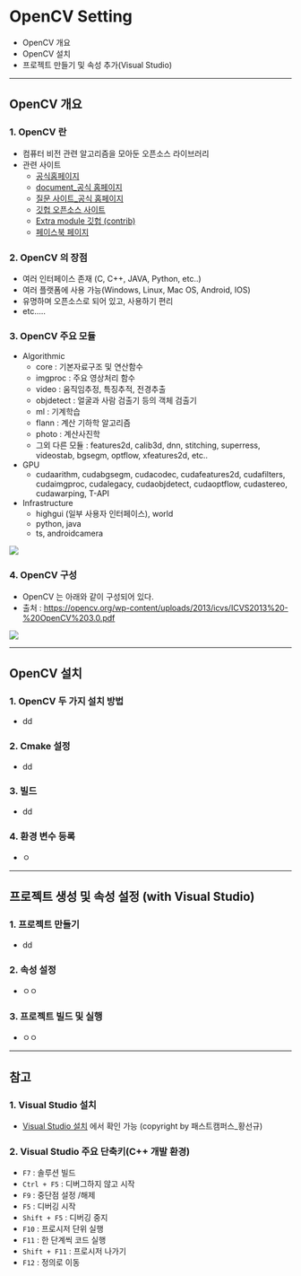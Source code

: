 # OpenCV Setting
  - OpenCV 개요
  - OpenCV 설치
  - 프로젝트 만들기 및 속성 추가(Visual Studio)

---

## OpenCV 개요
  ### 1. OpenCV 란
  - 컴퓨터 비전 관련 알고리즘을 모아둔 오픈소스 라이브러리
  - 관련 사이트
    - [공식홈페이지](https://opencv.org/)
    - [document_공식 홈페이지](http://docs.opencv.org/master/)
    - [질문 사이트_공식 홈페이지](http://answers.opencv.org/questions/)
    - [깃헙 오픈소스 사이트](https://github.com/opencv/opencv/)
    - [Extra module 깃헙 (contrib)](https://github.com/opencv/opencv_contrib/)
    - [페이스북 페이지](https://www.facebook.com/opencvlibrary)

  ### 2. OpenCV 의 장점
  - 여러 인터페이스 존재 (C, C++, JAVA, Python, etc..)
  - 여러 플랫폼에 사용 가능(Windows, Linux, Mac OS, Android, IOS)
  - 유명하며 오픈소스로 되어 있고, 사용하기 편리
  - etc.....

  ### 3. OpenCV 주요 모듈
  - Algorithmic
    - core : 기본자료구조 및 연산함수
    - imgproc : 주요 영상처리 함수
    - video : 움직임추정, 특징추적, 전경추출
    - objdetect : 얼굴과 사람 검출기 등의 객체 검출기
    - ml : 기계학습
    - flann : 계산 기하학 알고리즘
    - photo : 계산사진학
    - 그외 다른 모듈 : features2d, calib3d,  dnn, stitching, superress, videostab, bgsegm,  optflow, xfeatures2d, etc..
  - GPU
    - cudaarithm, cudabgsegm, cudacodec, cudafeatures2d, cudafilters, cudaimgproc, cudalegacy, cudaobjdetect, cudaoptflow, cudastereo, cudawarping, T-API
  - Infrastructure
    - highgui (일부 사용자 인터페이스), world
    - python, java
    - ts, androidcamera

  ![](https://github.com/Lee-KyungSeok/ComputerVision-Study/blob/master/Setting/picture/module.png)

  ### 4. OpenCV 구성
  - OpenCV 는 아래와 같이 구성되어 있다.
  - 출처 : https://opencv.org/wp-content/uploads/2013/icvs/ICVS2013%20-%20OpenCV%203.0.pdf

  ![](https://github.com/Lee-KyungSeok/ComputerVision-Study/blob/master/Setting/picture/module.png)

---

## OpenCV 설치
  ### 1. OpenCV 두 가지 설치 방법
  - dd

  ### 2. Cmake 설정
  - dd

  ### 3. 빌드
  - dd

  ### 4. 환경 변수 등록
  - ㅇ

---

## 프로젝트 생성 및 속성 설정 (with Visual Studio)
  ### 1. 프로젝트 만들기
  - dd

  ### 2. 속성 설정
  - ㅇㅇ

  ### 3. 프로젝트 빌드 및 실행
  - ㅇㅇ

---

## 참고
  ### 1. Visual Studio 설치
  - [Visual Studio 설치](https://github.com/Lee-KyungSeok/ComputerVision-Study/blob/master/Setting/pdf/Visual%20Studio%20install.pdf) 에서 확인 가능 (copyright by 패스트캠퍼스_황선규)

  ### 2. Visual Studio 주요 단축키(C++ 개발 환경)
  - `F7` : 솔루션 빌드
  - `Ctrl + F5` : 디버그하지 않고 시작
  - `F9` : 중단점 설정 /해제
  - `F5` : 디버깅 시작
  - `Shift + F5` : 디버깅 중지
  - `F10` : 프로시저 단위 실행
  - `F11` : 한 단계씩 코드 실행
  - `Shift + F11` : 프로시저 나가기
  - `F12` : 정의로 이동
